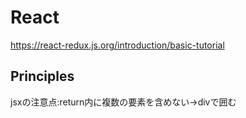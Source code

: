 # React

<https://react-redux.js.org/introduction/basic-tutorial>

## Principles

jsxの注意点:return内に複数の要素を含めない→divで囲む
